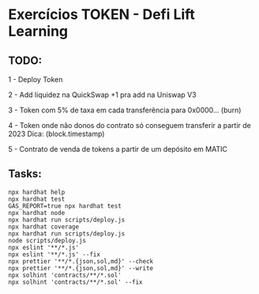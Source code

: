 # Exercícios TOKEN - Defi Lift Learning

## TODO:

1 - Deploy Token

2 - Add liquidez na QuickSwap
+1 pra add na Uniswap V3

3 - Token com 5% de taxa em cada transferência para 0x0000… (burn)

4 - Token onde não donos do contrato só conseguem transferir a partir de 2023 Dica: (block.timestamp)

5 - Contrato de venda de tokens a partir de um depósito em MATIC

## Tasks:

```shell
npx hardhat help
npx hardhat test
GAS_REPORT=true npx hardhat test
npx hardhat node
npx hardhat run scripts/deploy.js
npx hardhat coverage
npx hardhat run scripts/deploy.js
node scripts/deploy.js
npx eslint '**/*.js'
npx eslint '**/*.js' --fix
npx prettier '**/*.{json,sol,md}' --check
npx prettier '**/*.{json,sol,md}' --write
npx solhint 'contracts/**/*.sol'
npx solhint 'contracts/**/*.sol' --fix
```